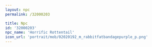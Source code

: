 ```yaml
---
layout: npc
permalink: /32000203

title: Npc
id: '32000203'
npc_name: 'Horrific Rottentail'
icon_url: 'portrait/mob/02020192_m_rabbitfatbandagepurple_p.png'
---
```

